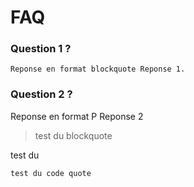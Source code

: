 # FAQ

### Question 1 ?

`
Reponse en format blockquote
Reponse 1.
`

### Question 2 ?

Reponse en format P
Reponse 2


> test du blockquote


test du <P>


```
test du code quote
```
